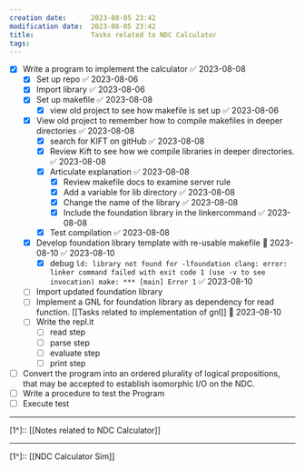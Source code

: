 ```yaml
---
creation date:		2023-08-05 23:42
modification date:	2023-08-05 23:42
title: 				Tasks related to NDC Calculator
tags:
---
```

- [x] Write a program to implement the calculator ✅ 2023-08-08
	- [x] Set up repo ✅ 2023-08-06
	- [x] Import library ✅ 2023-08-06
	- [x] Set up makefile ✅ 2023-08-08
		- [x] view old project to see how makefile is set up ✅ 2023-08-06
	- [x] View old project to remember how to compile makefiles in deeper directories ✅ 2023-08-08
		- [x] search for KIFT on gitHub ✅ 2023-08-08
		- [x] Review Kift  to see how we compile libraries in deeper directories. ✅ 2023-08-08
		- [x] Articulate explanation ✅ 2023-08-08
			- [x] Review makefile docs to examine server rule
			- [x] Add a variable for lib directory ✅ 2023-08-08
			- [x] Change the name of the library ✅ 2023-08-08
			- [x] Include the foundation library in the linkercommand ✅ 2023-08-08
		- [x] Test compilation ✅ 2023-08-08
	- [x] Develop foundation library template with re-usable makefile 📅 2023-08-10 ✅ 2023-08-10
		- [x] debug `ld: library not found for -lfoundation clang: error: linker command failed with exit code 1 (use -v to see invocation) make: *** [main] Error 1` ✅ 2023-08-10
	- [ ] Import updated foundation library
	- [ ] Implement a GNL for foundation library as dependency for read function. [[Tasks related to implementation of gnl]]  📅 2023-08-10
	- [ ] Write the repl.it 
		- [ ] read step
		- [ ] parse step
		- [ ] evaluate step
		- [ ] print step
- [ ] Convert the program into an ordered plurality of logical propositions, that may be accepted to establish isomorphic I/O on the NDC.
- [ ] Write a procedure to test the Program
- [ ] Execute test

---
[1^]:: [[Notes related to NDC Calculator]]

---
[1^]:: [[NDC Calculator Sim]]
